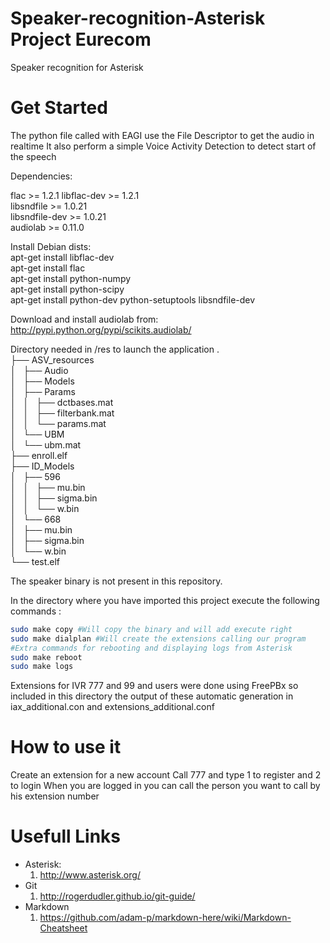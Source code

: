 # Speaker-recognition-Asterisk Project Eurecom
 Speaker recognition for Asterisk 
 
# Get Started

The python file called with EAGI use the File Descriptor to get the audio in realtime
It also perform a simple Voice Activity Detection to detect start of the speech

Dependencies:

flac >= 1.2.1 
libflac-dev >= 1.2.1  
libsndfile >= 1.0.21  
libsndfile-dev >= 1.0.21  
audiolab >= 0.11.0  

Install Debian dists:  
apt-get install libflac-dev  
apt-get install flac  
apt-get install python-numpy  
apt-get install python-scipy  
apt-get install python-dev python-setuptools libsndfile-dev  


Download and install audiolab from:  
http://pypi.python.org/pypi/scikits.audiolab/  

Directory needed in /res to launch the application 
.  
├── ASV_resources  
│   ├── Audio  
│   ├── Models  
│   ├── Params  
│   │   ├── dctbases.mat  
│   │   ├── filterbank.mat  
│   │   └── params.mat  
│   └── UBM  
│       └── ubm.mat  
├── enroll.elf  
├── ID_Models  
│   ├── 596  
│   │   ├── mu.bin  
│   │   ├── sigma.bin  
│   │   └── w.bin  
│   └── 668  
│       ├── mu.bin  
│       ├── sigma.bin  
│       └── w.bin  
└── test.elf  

The speaker binary is not present in this repository.

In the directory where you have imported this project execute the following commands :

```bash
sudo make copy #Will copy the binary and will add execute right
sudo make dialplan #Will create the extensions calling our program
#Extra commands for rebooting and displaying logs from Asterisk
sudo make reboot
sudo make logs
```
Extensions for IVR 777 and 99 and users were done using FreePBx so included in this directory the output of these automatic generation in iax_additional.con and extensions_additional.conf  
# How to use it

Create an extension for a new account
Call 777 and type 1 to register and 2 to login
When you are logged in you can call the person you want to call by his extension number

# Usefull Links

* Asterisk: 
  1. http://www.asterisk.org/
* Git
  1. http://rogerdudler.github.io/git-guide/
* Markdown
  1. https://github.com/adam-p/markdown-here/wiki/Markdown-Cheatsheet


